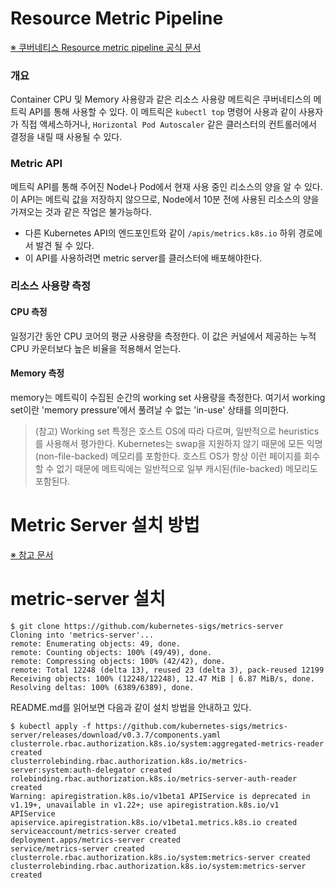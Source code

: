 # Resource Metric Pipeline

[※ 쿠버네티스 Resource metric pipeline 공식 문서](https://kubernetes.io/ko/docs/tasks/debug-application-cluster/resource-metrics-pipeline/)

### 개요

Container CPU 및 Memory 사용량과 같은 리소스 사용량 메트릭은 쿠버네티스의 메트릭 API를 통해 사용할 수 있다. 이 메트릭은 `kubectl top` 명령어 사용과 같이 사용자가 직접 액세스하거나, `Horizontal Pod Autoscaler` 같은 클러스터의 컨트롤러에서 결정을 내릴 때 사용될 수 있다.

### Metric API

메트릭 API를 통해 주어진 Node나 Pod에서 현재 사용 중인 리소스의 양을 알 수 있다. 이 API는 메트릭 값을 저장하지 않으므로, Node에서 10분 전에 사용된 리소스의 양을 가져오는 것과 같은 작업은 불가능하다.

* 다른 Kubernetes API의 엔드포인트와 같이 `/apis/metrics.k8s.io` 하위 경로에서 발견 될 수 있다.
* 이 API를 사용하려면 metric server를 클러스터에 배포해야한다.

### 리소스 사용량 측정

#### CPU 측정

일정기간 동안 CPU 코어의 평균 사용량을 측정한다. 이 값은 커널에서 제공하는 누적 CPU 카운터보다 높은 비율을 적용해서 얻는다.

#### Memory 측정

memory는 메트릭이 수집된 순간의 working set 사용량을 측정한다. 여기서 working set이란 'memory pressure'에서 풀려날 수 없는 'in-use' 상태를 의미한다. 

> (참고) Working set 특정은 호스트 OS에 따라 다르며, 일반적으로 heuristics를 사용해서 평가한다. Kubernetes는 swap을 지원하지 않기 때문에 모든 익명(non-file-backed) 메모리를 포함한다. 호스트 OS가 항상 이런 페이지를 회수할 수 없기 때문에 메트릭에는 일반적으로 일부 캐시된(file-backed) 메모리도 포함된다. 

# Metric Server 설치 방법

[※ 참고 문서](https://blog.naver.com/isc0304/221860790762)

# metric-server 설치

```
$ git clone https://github.com/kubernetes-sigs/metrics-server
Cloning into 'metrics-server'...
remote: Enumerating objects: 49, done.
remote: Counting objects: 100% (49/49), done.
remote: Compressing objects: 100% (42/42), done.
remote: Total 12248 (delta 13), reused 23 (delta 3), pack-reused 12199
Receiving objects: 100% (12248/12248), 12.47 MiB | 6.87 MiB/s, done.
Resolving deltas: 100% (6389/6389), done.
```

README.md를 읽어보면 다음과 같이 설치 방법을 안내하고 있다.
```
$ kubectl apply -f https://github.com/kubernetes-sigs/metrics-server/releases/download/v0.3.7/components.yaml
clusterrole.rbac.authorization.k8s.io/system:aggregated-metrics-reader created
clusterrolebinding.rbac.authorization.k8s.io/metrics-server:system:auth-delegator created
rolebinding.rbac.authorization.k8s.io/metrics-server-auth-reader created
Warning: apiregistration.k8s.io/v1beta1 APIService is deprecated in v1.19+, unavailable in v1.22+; use apiregistration.k8s.io/v1 APIService
apiservice.apiregistration.k8s.io/v1beta1.metrics.k8s.io created
serviceaccount/metrics-server created
deployment.apps/metrics-server created
service/metrics-server created
clusterrole.rbac.authorization.k8s.io/system:metrics-server created
clusterrolebinding.rbac.authorization.k8s.io/system:metrics-server created
```

